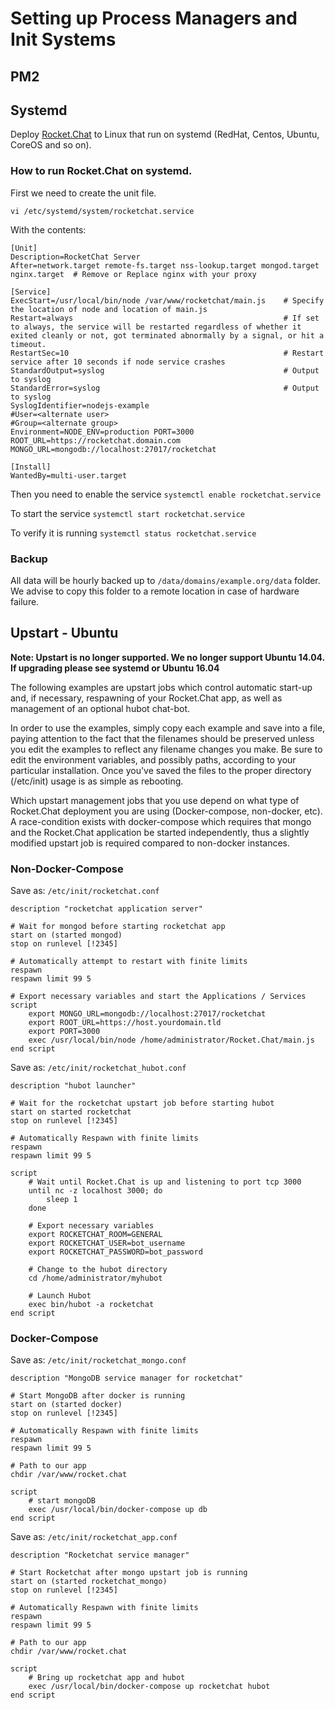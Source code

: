 # Setting up Process Managers and Init Systems

## PM2

## Systemd

Deploy [Rocket.Chat](https://github.com/RocketChat/Rocket.Chat) to Linux that run on systemd (RedHat, Centos, Ubuntu, CoreOS and so on).

### How to run Rocket.Chat on systemd.

First we need to create the unit file.

`vi /etc/systemd/system/rocketchat.service`

With the contents:

```
[Unit]
Description=RocketChat Server
After=network.target remote-fs.target nss-lookup.target mongod.target nginx.target  # Remove or Replace nginx with your proxy

[Service]
ExecStart=/usr/local/bin/node /var/www/rocketchat/main.js    # Specify the location of node and location of main.js
Restart=always                                               # If set to always, the service will be restarted regardless of whether it exited cleanly or not, got terminated abnormally by a signal, or hit a timeout.
RestartSec=10                                                # Restart service after 10 seconds if node service crashes
StandardOutput=syslog                                        # Output to syslog
StandardError=syslog                                         # Output to syslog
SyslogIdentifier=nodejs-example
#User=<alternate user>
#Group=<alternate group>
Environment=NODE_ENV=production PORT=3000 ROOT_URL=https://rocketchat.domain.com MONGO_URL=mongodb://localhost:27017/rocketchat

[Install]
WantedBy=multi-user.target
```

Then you need to enable the service `systemctl enable rocketchat.service`

To start the service `systemctl start rocketchat.service`

To verify it is running `systemctl status rocketchat.service`

### Backup

All data will be hourly backed up to `/data/domains/example.org/data` folder. We advise to copy this folder to a remote location in case of hardware failure.

## Upstart - Ubuntu

**Note: Upstart is no longer supported. We no longer support Ubuntu 14.04. If upgrading please see systemd or Ubuntu 16.04**

The following examples are upstart jobs which control automatic start-up and, if necessary, respawning of your Rocket.Chat app, as well as management of an optional hubot chat-bot.

In order to use the examples, simply copy each example and save into a file, paying attention to the fact that the filenames should be preserved unless you edit the examples to reflect any filename changes you make. Be sure to edit the environment variables, and possibly paths, according to your particular installation. Once you've saved the files to the proper directory (/etc/init) usage is as simple as rebooting.

Which upstart management jobs that you use depend on what type of Rocket.Chat deployment you are using (Docker-compose, non-docker, etc). A race-condition exists with docker-compose which requires that mongo and the Rocket.Chat application be started independently, thus a slightly modified upstart job is required compared to non-docker instances.

### Non-Docker-Compose

Save as: `/etc/init/rocketchat.conf`

```
description "rocketchat application server"

# Wait for mongod before starting rocketchat app
start on (started mongod)
stop on runlevel [!2345]

# Automatically attempt to restart with finite limits
respawn
respawn limit 99 5

# Export necessary variables and start the Applications / Services
script
    export MONGO_URL=mongodb://localhost:27017/rocketchat
    export ROOT_URL=https://host.yourdomain.tld
    export PORT=3000
    exec /usr/local/bin/node /home/administrator/Rocket.Chat/main.js
end script
```

Save as: `/etc/init/rocketchat_hubot.conf`

```
description "hubot launcher"

# Wait for the rocketchat upstart job before starting hubot
start on started rocketchat
stop on runlevel [!2345]

# Automatically Respawn with finite limits
respawn
respawn limit 99 5

script
    # Wait until Rocket.Chat is up and listening to port tcp 3000
    until nc -z localhost 3000; do
        sleep 1
    done

    # Export necessary variables
    export ROCKETCHAT_ROOM=GENERAL
    export ROCKETCHAT_USER=bot_username
    export ROCKETCHAT_PASSWORD=bot_password

    # Change to the hubot directory
    cd /home/administrator/myhubot

    # Launch Hubot
    exec bin/hubot -a rocketchat
end script
```

### Docker-Compose

Save as: `/etc/init/rocketchat_mongo.conf`

```
description "MongoDB service manager for rocketchat"

# Start MongoDB after docker is running
start on (started docker)
stop on runlevel [!2345]

# Automatically Respawn with finite limits
respawn
respawn limit 99 5

# Path to our app
chdir /var/www/rocket.chat

script
    # start mongoDB
    exec /usr/local/bin/docker-compose up db
end script
```

Save as: `/etc/init/rocketchat_app.conf`

```
description "Rocketchat service manager"

# Start Rocketchat after mongo upstart job is running
start on (started rocketchat_mongo)
stop on runlevel [!2345]

# Automatically Respawn with finite limits
respawn
respawn limit 99 5

# Path to our app
chdir /var/www/rocket.chat

script
    # Bring up rocketchat app and hubot
    exec /usr/local/bin/docker-compose up rocketchat hubot
end script
```
